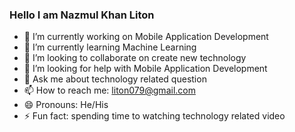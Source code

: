 ### Hello I am Nazmul Khan Liton 



- 🔭 I’m currently working on Mobile Application Development
- 🌱 I’m currently learning Machine Learning
- 👯 I’m looking to collaborate on create new technology
- 🤔 I’m looking for help with Mobile Application Development
- 💬 Ask me about technology related question
- 📫 How to reach me: liton079@gmail.com
- 😄 Pronouns: He/His
- ⚡ Fun fact: spending time to watching technology related video
